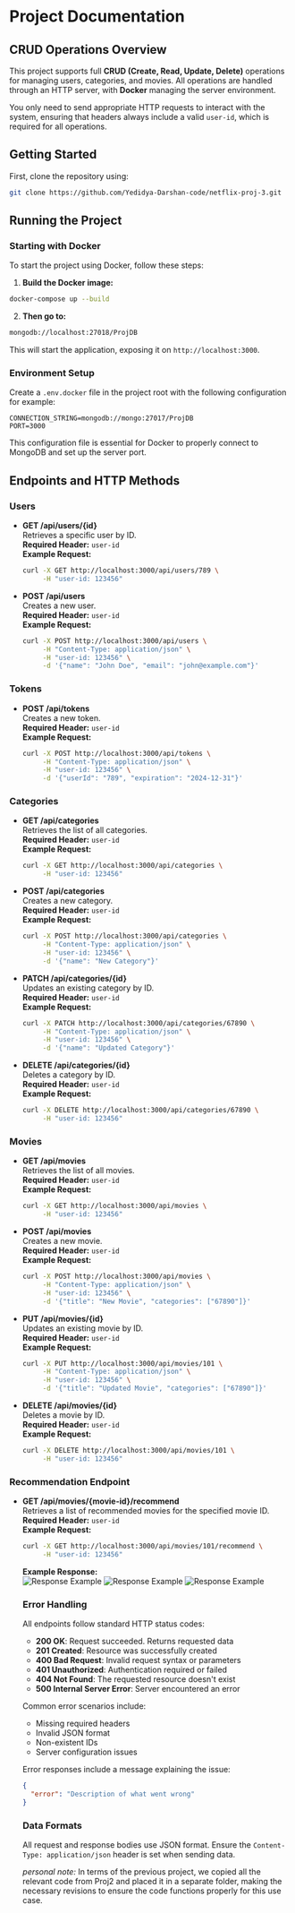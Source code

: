 
# Project Documentation

## CRUD Operations Overview

This project supports full **CRUD (Create, Read, Update, Delete)** operations for managing users, categories, and movies. All operations are handled through an HTTP server, with **Docker** managing the server environment.

You only need to send appropriate HTTP requests to interact with the system, ensuring that headers always include a valid `user-id`, which is required for all operations.

## Getting Started

First, clone the repository using:
```bash
git clone https://github.com/Yedidya-Darshan-code/netflix-proj-3.git
```
## Running the Project

### Starting with Docker

To start the project using Docker, follow these steps:

1. **Build the Docker image:**
  ```bash
  docker-compose up --build
  ```

2. **Then go to:**
  ```bash
  mongodb://localhost:27018/ProjDB
  ```
  This will start the application, exposing it on `http://localhost:3000`.

### Environment Setup

Create a `.env.docker` file in the project root with the following configuration for example:
```env
CONNECTION_STRING=mongodb://mongo:27017/ProjDB
PORT=3000
```

This configuration file is essential for Docker to properly connect to MongoDB and set up the server port.

## Endpoints and HTTP Methods

### Users

- **GET /api/users/{id}**  
  Retrieves a specific user by ID.  
  **Required Header:** `user-id`  
  **Example Request:**  
  ```bash
  curl -X GET http://localhost:3000/api/users/789 \
       -H "user-id: 123456"
  ```

- **POST /api/users**  
  Creates a new user.  
  **Required Header:** `user-id`  
  **Example Request:**  
  ```bash
  curl -X POST http://localhost:3000/api/users \
       -H "Content-Type: application/json" \
       -H "user-id: 123456" \
       -d '{"name": "John Doe", "email": "john@example.com"}'
  ```

### Tokens

- **POST /api/tokens**  
  Creates a new token.  
  **Required Header:** `user-id`  
  **Example Request:**  
  ```bash
  curl -X POST http://localhost:3000/api/tokens \
       -H "Content-Type: application/json" \
       -H "user-id: 123456" \
       -d '{"userId": "789", "expiration": "2024-12-31"}'
  ```

### Categories

- **GET /api/categories**  
  Retrieves the list of all categories.  
  **Required Header:** `user-id`  
  **Example Request:**  
  ```bash
  curl -X GET http://localhost:3000/api/categories \
       -H "user-id: 123456"
  ```

- **POST /api/categories**  
  Creates a new category.  
  **Required Header:** `user-id`  
  **Example Request:**  
  ```bash
  curl -X POST http://localhost:3000/api/categories \
       -H "Content-Type: application/json" \
       -H "user-id: 123456" \
       -d '{"name": "New Category"}'
  ```

- **PATCH /api/categories/{id}**  
  Updates an existing category by ID.  
  **Required Header:** `user-id`  
  **Example Request:**  
  ```bash
  curl -X PATCH http://localhost:3000/api/categories/67890 \
       -H "Content-Type: application/json" \
       -H "user-id: 123456" \
       -d '{"name": "Updated Category"}'
  ```

- **DELETE /api/categories/{id}**  
  Deletes a category by ID.  
  **Required Header:** `user-id`  
  **Example Request:**  
  ```bash
  curl -X DELETE http://localhost:3000/api/categories/67890 \
       -H "user-id: 123456"
  ```

### Movies

- **GET /api/movies**  
  Retrieves the list of all movies.  
  **Required Header:** `user-id`  
  **Example Request:**  
  ```bash
  curl -X GET http://localhost:3000/api/movies \
       -H "user-id: 123456"
  ```

- **POST /api/movies**  
  Creates a new movie.  
  **Required Header:** `user-id`  
  **Example Request:**  
  ```bash
  curl -X POST http://localhost:3000/api/movies \
       -H "Content-Type: application/json" \
       -H "user-id: 123456" \
       -d '{"title": "New Movie", "categories": ["67890"]}'
  ```

- **PUT /api/movies/{id}**  
  Updates an existing movie by ID.  
  **Required Header:** `user-id`  
  **Example Request:**  
  ```bash
  curl -X PUT http://localhost:3000/api/movies/101 \
       -H "Content-Type: application/json" \
       -H "user-id: 123456" \
       -d '{"title": "Updated Movie", "categories": ["67890"]}'
  ```

- **DELETE /api/movies/{id}**  
  Deletes a movie by ID.  
  **Required Header:** `user-id`  
  **Example Request:**  
  ```bash
  curl -X DELETE http://localhost:3000/api/movies/101 \
       -H "user-id: 123456"
  ```

### Recommendation Endpoint

- **GET /api/movies/{movie-id}/recommend**  
  Retrieves a list of recommended movies for the specified movie ID.  
    **Required Header:** `user-id`  
    **Example Request:**  
    ```bash
    curl -X GET http://localhost:3000/api/movies/101/recommend \
         -H "user-id: 123456"
    ```
    **Example Response:**  
    ![Response Example](./imagesForReadme/Response1.jpg)
    ![Response Example](./imagesForReadme/Response2.jpg)
    ![Response Example](./imagesForReadme/Response3.jpg)

    ### Error Handling

    All endpoints follow standard HTTP status codes:

    - **200 OK**: Request succeeded. Returns requested data
    - **201 Created**: Resource was successfully created
    - **400 Bad Request**: Invalid request syntax or parameters
    - **401 Unauthorized**: Authentication required or failed
    - **404 Not Found**: The requested resource doesn't exist
    - **500 Internal Server Error**: Server encountered an error

    Common error scenarios include:
    - Missing required headers
    - Invalid JSON format
    - Non-existent IDs
    - Server configuration issues

    Error responses include a message explaining the issue:
    ```json
    {
      "error": "Description of what went wrong"
    }
    ```

    ### Data Formats

    All request and response bodies use JSON format. Ensure the `Content-Type: application/json` header is set when sending data.

  *personal note:* 
  In terms of the previous project, we copied all the relevant code from Proj2 and placed it in a separate folder, making the necessary revisions to ensure the code functions properly for this use case.

